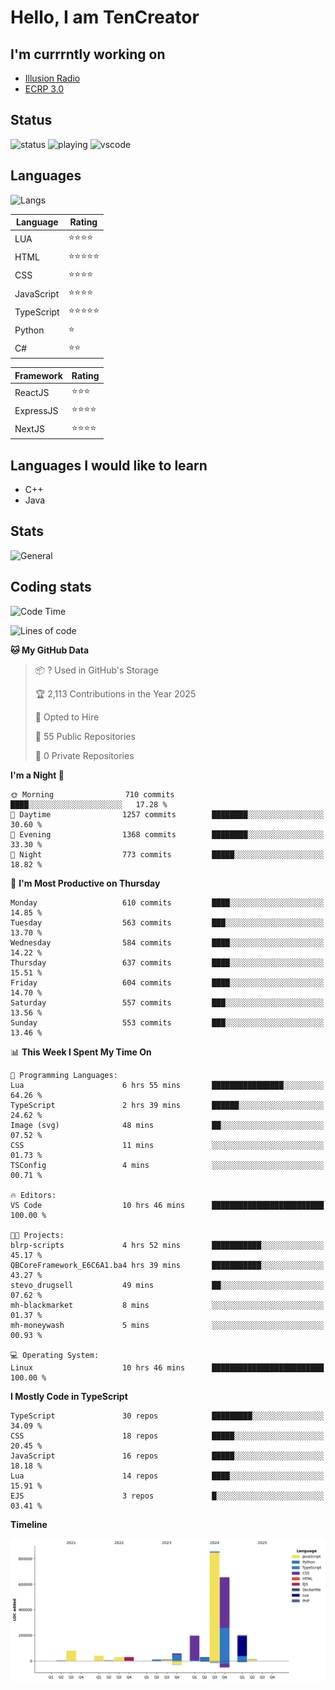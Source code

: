 # Hello, I am TenCreator

## I'm currrntly working on
- [Illusion Radio](https://illusionradio.co.uk/)
- [ECRP 3.0](http://github.com/Emerald-Coast-Roleplay/)

## Status
![status](https://api.statusbadges.me/badge/status/518334475038359555?simple=true&style=for-the-badge)
![playing](https://api.statusbadges.me/badge/playing/518334475038359555?style=for-the-badge)
![vscode](https://api.statusbadges.me/badge/vscode/518334475038359555?style=for-the-badge)

## Languages
![Langs](https://github-readme-stats.vercel.app/api/top-langs/?username=tencreator&layout=compact&theme=radical)


|Language|Rating|
|--------|------|
|LUA|⭐️⭐️⭐️⭐️|
|HTML|⭐️⭐️⭐️⭐️⭐️|
|CSS|⭐️⭐️⭐️⭐️|
|JavaScript|⭐️⭐️⭐️⭐️|
|TypeScript|⭐️⭐️⭐️⭐️⭐️|
|Python|⭐️|
|C#|⭐️⭐️ |

|Framework|Rating|
|--------|------|
|ReactJS|⭐️⭐️⭐|
|ExpressJS|⭐️⭐️⭐️⭐️|
|NextJS|⭐️⭐️⭐⭐️|

## Languages I would like to learn
- C++
- Java

## Stats
![General](https://github-readme-stats.vercel.app/api?username=tencreator&show_icons=true&theme=radical)

## Coding stats

<!--START_SECTION:waka-->
![Code Time](http://img.shields.io/badge/Code%20Time-534%20hrs%2017%20mins-blue)

![Lines of code](https://img.shields.io/badge/From%20Hello%20World%20I%27ve%20Written-2.2%20million%20lines%20of%20code-blue)

**🐱 My GitHub Data** 

> 📦 ? Used in GitHub's Storage 
 > 
> 🏆 2,113 Contributions in the Year 2025
 > 
> 💼 Opted to Hire
 > 
> 📜 55 Public Repositories 
 > 
> 🔑 0 Private Repositories 
 > 
**I'm a Night 🦉** 

```text
🌞 Morning                710 commits         ████░░░░░░░░░░░░░░░░░░░░░   17.28 % 
🌆 Daytime                1257 commits        ████████░░░░░░░░░░░░░░░░░   30.60 % 
🌃 Evening                1368 commits        ████████░░░░░░░░░░░░░░░░░   33.30 % 
🌙 Night                  773 commits         █████░░░░░░░░░░░░░░░░░░░░   18.82 % 
```
📅 **I'm Most Productive on Thursday** 

```text
Monday                   610 commits         ████░░░░░░░░░░░░░░░░░░░░░   14.85 % 
Tuesday                  563 commits         ███░░░░░░░░░░░░░░░░░░░░░░   13.70 % 
Wednesday                584 commits         ████░░░░░░░░░░░░░░░░░░░░░   14.22 % 
Thursday                 637 commits         ████░░░░░░░░░░░░░░░░░░░░░   15.51 % 
Friday                   604 commits         ████░░░░░░░░░░░░░░░░░░░░░   14.70 % 
Saturday                 557 commits         ███░░░░░░░░░░░░░░░░░░░░░░   13.56 % 
Sunday                   553 commits         ███░░░░░░░░░░░░░░░░░░░░░░   13.46 % 
```


📊 **This Week I Spent My Time On** 

```text
💬 Programming Languages: 
Lua                      6 hrs 55 mins       ████████████████░░░░░░░░░   64.26 % 
TypeScript               2 hrs 39 mins       ██████░░░░░░░░░░░░░░░░░░░   24.62 % 
Image (svg)              48 mins             ██░░░░░░░░░░░░░░░░░░░░░░░   07.52 % 
CSS                      11 mins             ░░░░░░░░░░░░░░░░░░░░░░░░░   01.73 % 
TSConfig                 4 mins              ░░░░░░░░░░░░░░░░░░░░░░░░░   00.71 % 

🔥 Editors: 
VS Code                  10 hrs 46 mins      █████████████████████████   100.00 % 

🐱‍💻 Projects: 
blrp-scripts             4 hrs 52 mins       ███████████░░░░░░░░░░░░░░   45.17 % 
QBCoreFramework_E6C6A1.ba4 hrs 39 mins       ███████████░░░░░░░░░░░░░░   43.27 % 
stevo_drugsell           49 mins             ██░░░░░░░░░░░░░░░░░░░░░░░   07.62 % 
mh-blackmarket           8 mins              ░░░░░░░░░░░░░░░░░░░░░░░░░   01.37 % 
mh-moneywash             5 mins              ░░░░░░░░░░░░░░░░░░░░░░░░░   00.93 % 

💻 Operating System: 
Linux                    10 hrs 46 mins      █████████████████████████   100.00 % 
```

**I Mostly Code in TypeScript** 

```text
TypeScript               30 repos            █████████░░░░░░░░░░░░░░░░   34.09 % 
CSS                      18 repos            █████░░░░░░░░░░░░░░░░░░░░   20.45 % 
JavaScript               16 repos            █████░░░░░░░░░░░░░░░░░░░░   18.18 % 
Lua                      14 repos            ████░░░░░░░░░░░░░░░░░░░░░   15.91 % 
EJS                      3 repos             █░░░░░░░░░░░░░░░░░░░░░░░░   03.41 % 
```



**Timeline**

![Lines of Code chart](https://raw.githubusercontent.com/tencreator/tencreator/main/assets/bar_graph.png)


<!--END_SECTION:waka-->
